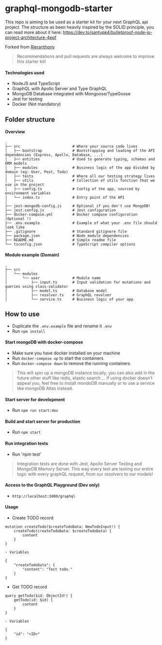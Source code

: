 # graphql-mongodb-starter

This repo is aiming to be used as a starter kit for your next GraphQL api project. The structure as been heavily inspired by the SOLID principle, you can read more about it here: https://dev.to/santypk4/bulletproof-node-js-project-architecture-4epf

Forked from [Rieranthony](https://github.com/Rieranthony/ts-graphql-starter)

> Recommendations and pull requests are always welcome to improve this starter kit!

#### Technologies used

- NodeJS and TypeScript
- GraphQL with Apollo Server and Type GraphQL
- MongoDB Database integrated with Mongoose/TypeGoose
- Jest for testing
- Docker (Not mandatory)

## Folder structure

#### Overview

```
.
├── src                        # Where your source code lives
│   ├── bootstrap              # Bootstrapping and loading of the API dependencies (Express, Apollo, Database, ...)
│   ├── entities               # Used to generate typing, schemas and ORM models
│   ├── modules                # Business logic of the app divided by domain (eg: User, Post, Todo)
│   ├── tests                  # Where all our testing strategy lives
│   ├── utils                  # Collection of utils function that we use in the project
│   ├── config.ts              # Config of the app, sourced by environment variables
│   └── index.ts               # Entry point of the API
│
├── jest-mongodb-config.js     # Optional if you don't use MongoDB!
├── jest.config.js             # Jest configuration
├── docker-compose.yml         # Docker compose configuration (Optional !)
├── .env.example               # Example of what your .env file should look like
├── .gitignore                 # Standard gitignore file
├── package.json               # Node module dependencies
├── README.md                  # Simple readme file
└── tsconfig.json              # TypeScript compiler options
```

#### Module example (Domain)

```
.
├── src
│   └── modules
│       └── user               # Module name
│           ├── input.ts       # Input validation for mutations and queries using class-validator
│           ├── model.ts       # Database model
│           ├── resolver.ts    # GraphQL revolver
│           └── service.ts     # Business logic of your app
```

## How to use

- Duplicate the `.env.example` file and rename it `.env`
- Run `npm install`

#### Start mongoDB with docker-compose

- Make sure you have docker installed on your machine
- Run `docker-compose up` to start the containers
- Run `docker-compose down` to remove the running containers

> This will spin up a mongoDB instance locally, you can also add in the future other stuff like redis, elastic search ...
> If using docker doesn't appeal you, feel free to install mondoDB manually or to use a service like mongoDB Atlas instead.

#### Start server for development

- Run `npm run start:dev`

#### Build and start server for production

- Run `npm start`

#### Run integration tests

- Run 'npm test'

> Integration tests are done with Jest, Apollo Server Testing and MongoDB Memory Server. This way every test are testing our entire logic with every graphQL request, from our resolvers to our models!

#### Access to the GraphQL Playground (Dev only)

- `http://localhost:5000/graphql`


#### Usage

- Create TODO record
```
mutation createTodo($createTodoData: NewTodoInput!) {
	createTodo(createTodoData: $createTodoData) {
		content
	}
}
```
    - Variables
```
{
	"createTodoData": {
		"content": "Test todo."
	}
}
```

- Get TODO record
```
query getTodo($id: ObjectId!) {
	getTodo(id: $id) {
		content
	}
}
```
    - Variables
```
{
	"id": "<ID>"
}
```
